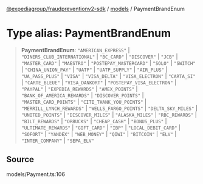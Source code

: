 [@expediagroup/fraudpreventionv2-sdk](../../index.md) / [models](../index.md) / PaymentBrandEnum

# Type alias: PaymentBrandEnum

> **PaymentBrandEnum**: `"AMERICAN_EXPRESS"` \| `"DINERS_CLUB_INTERNATIONAL"` \| `"BC_CARD"` \| `"DISCOVER"` \| `"JCB"` \| `"MASTER_CARD"` \| `"MAESTRO"` \| `"POSTEPAY_MASTERCARD"` \| `"SOLO"` \| `"SWITCH"` \| `"CHINA_UNION_PAY"` \| `"UATP"` \| `"UATP_SUPPLY"` \| `"AIR_PLUS"` \| `"UA_PASS_PLUS"` \| `"VISA"` \| `"VISA_DELTA"` \| `"VISA_ELECTRON"` \| `"CARTA_SI"` \| `"CARTE_BLEUE"` \| `"VISA_DANKORT"` \| `"POSTEPAY_VISA_ELECTRON"` \| `"PAYPAL"` \| `"EXPEDIA_REWARDS"` \| `"AMEX_POINTS"` \| `"BANK_OF_AMERICA_REWARDS"` \| `"DISCOVER_POINTS"` \| `"MASTER_CARD_POINTS"` \| `"CITI_THANK_YOU_POINTS"` \| `"MERRILL_LYNCH_REWARDS"` \| `"WELLS_FARGO_POINTS"` \| `"DELTA_SKY_MILES"` \| `"UNITED_POINTS"` \| `"DISCOVER_MILES"` \| `"ALASKA_MILES"` \| `"RBC_REWARDS"` \| `"BILT_REWARDS"` \| `"ORBUCKS"` \| `"CHEAP_CASH"` \| `"BONUS_PLUS"` \| `"ULTIMATE_REWARDS"` \| `"GIFT_CARD"` \| `"IBP"` \| `"LOCAL_DEBIT_CARD"` \| `"SOFORT"` \| `"YANDEX"` \| `"WEB_MONEY"` \| `"QIWI"` \| `"BITCOIN"` \| `"ELV"` \| `"INTER_COMPANY"` \| `"SEPA_ELV"`

## Source

models/Payment.ts:106
